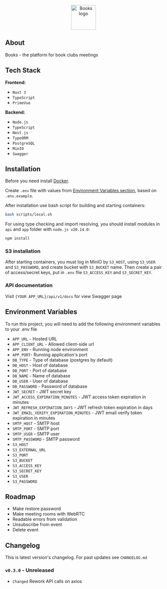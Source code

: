 <p align="center"><img src="https://i.ibb.co/n89g46j/orange-book-1f4d9.png" width="80" alt="Books logo"></p>

## About

Books - the platform for book clubs meetings

## Tech Stack

**Frontend:**

-   `Nuxt 3`
-   `TypeScript`
-   `PrimeVue`

**Backend:**

-   `Node.js`
-   `TypeScript`
-   `Nest.js`
-   `TypeORM`
-   `PostgreSQL`
-   `MinIO`
-   `Swagger`

## Installation

Before you need install [Docker](https://www.docker.com/).

Create `.env` file with values from <a href="#env-variables">Environment Variables section</a>, based on `.env.example`.

After installation use bash script for building and starting containers:

```bash
bash scripts/local.sh
```

For using type checking and import resolving, you should install modules in `api` and `app` folder with `node.js v20.14.0`:

```bash
npm install
```

### S3 installation

After starting containers, you must log in MinIO by `S3_HOST`, using `S3_USER` and `S3_PASSWORD`, and create bucket with `S3_BUCKET` name. Then create a pair of access/secret keys, put in `.env` file `S3_ACCESS_KEY` and `S3_SECRET_KEY`.

### API documentation

Visit `{YOUR APP_URL}/api/v1/docs` for view Swagger page

<a name="env-variables"></a>

## Environment Variables

To run this project, you will need to add the following environment variables to your .env file

-   `APP_URL` - Hosted URL
-   `APP_CLIENT_URL` - Allowed client-side url
-   `APP_ENV` - Running node environment
-   `APP_PORT`- Running application's port
-   `DB_TYPE` - Type of database (postgres by default)
-   `DB_HOST` - Host of database
-   `DB_PORT` - Port of database
-   `DB_NAME` - Name of database
-   `DB_USER` - User of database
-   `DB_PASSWORD` - Password of database
-   `JWT_SECRET` - JWT secret key
-   `JWT_ACCESS_EXPIRATION_MINUTES` - JWT access token expiration in minutes
-   `JWT_REFRESH_EXPIRATION_DAYS` - JWT refresh token expiration in days
-   `JWT_EMAIL_VERIFY_EXPIRATION_MINUTES` - JWT email verify token expiration in minutes
-   `SMTP_HOST` - SMTP host
-   `SMTP_PORT` - SMTP port
-   `SMTP_USER` - SMTP user
-   `SMTP_PASSWORD` - SMTP password
-   `S3_HOST`
-   `S3_EXTERNAL_URL`
-   `S3_PORT`
-   `S3_BUCKET`
-   `S3_ACCESS_KEY`
-   `S3_SECRET_KEY`
-   `S3_USER`
-   `S3_PASSWORD`

## Roadmap

-   Make restore password
-   Make meeting rooms with WebRTC
-   Readable errors from validation
-   Unsubscribe from event
-   Delete event

## Changelog

This is latest version's changelog. For past updates see `CHANGELOG.md`

### `v0.3.0` - Unreleased

- `Changed` Rework API calls on axios
